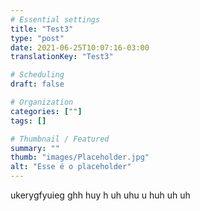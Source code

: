 ```yaml
---
# Essential settings
title: "Test3"
type: "post"
date: 2021-06-25T10:07:16-03:00
translationKey: "Test3"

# Scheduling
draft: false

# Organization
categories: [""]
tags: []

# Thumbnail / Featured
summary: ""
thumb: "images/Placeholder.jpg"
alt: "Esse é o placeholder"
---
```


ukerygfyuieg ghh huy h uh uhu u huh uh uh
